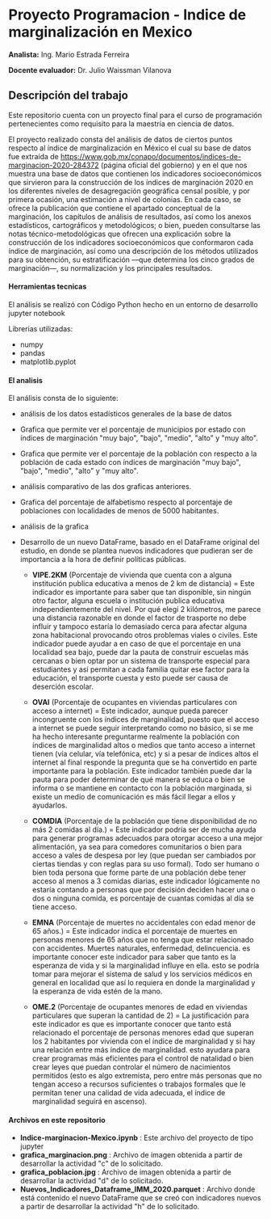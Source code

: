 # Proyecto Programacion - Indice de marginalización en Mexico

**Analista:** Ing. Mario Estrada Ferreira

**Docente evaluador:** Dr. Julio Waissman Vilanova

## Descripción del trabajo

Este repositorio cuenta con un proyecto final para el curso de programación pertenecientes como requisito para la maestría en ciencia de datos.

El proyecto realizado consta del análisis de datos de ciertos puntos respecto al índice de marginalización en México el cual su base de datos fue extraída de https://www.gob.mx/conapo/documentos/indices-de-marginacion-2020-284372 (página oficial del gobierno) y en el que nos muestra una base de datos que contienen los indicadores socioeconómicos que sirvieron para la construcción de los índices de marginación 2020 en los diferentes niveles de desagregación geográfica censal posible, y por primera ocasión, una estimación a nivel de colonias. En cada caso, se ofrece la publicación que contiene el apartado conceptual de la marginación, los capítulos de análisis de resultados, así como los anexos estadísticos, cartográficos y metodológicos; o bien, pueden consultarse las notas técnico-metodológicas que ofrecen una explicación sobre la construcción de los indicadores socioeconómicos que conformaron cada índice de marginación, así como una descripción de los métodos utilizados para su obtención, su estratificación —que determina los cinco grados de marginación—, su normalización y los principales resultados.

#### Herramientas tecnicas

El análisis se realizó con Código Python hecho en un entorno de desarrollo jupyter notebook

Librerias utilizadas:
* numpy
* pandas
* matplotlib.pyplot

#### El analisis

El análisis consta de lo siguiente:

* análisis de los datos estadísticos generales de la base de datos
* Grafica que permite ver el porcentaje de municipios por estado con índices de marginación "muy bajo", "bajo", "medio", "alto" y "muy alto".
* Grafica que permite ver el porcentaje de la población con respecto a la población de cada estado con índices de marginación "muy bajo", "bajo", "medio", "alto" y "muy alto".
* análisis comparativo de las dos graficas anteriores.
* Grafica del porcentaje de alfabetismo respecto al porcentaje de poblaciones con localidades de menos de 5000 habitantes.
* análisis de la grafica
* Desarrollo de un nuevo DataFrame, basado en el DataFrame original del estudio, en donde se plantea nuevos indicadores que pudieran ser de importancia a la hora de definir políticas públicas.

    * **VIPE.2KM** (Porcentaje de vivienda que cuenta con a alguna institución publica educativa a menos de 2 km de distancia) = Este indicador es importante para saber que tan disponible, sin ningún otro factor, alguna escuela o institución publica educativa independientemente del nivel. Por qué elegí 2 kilómetros, me parece una distancia razonable en donde el factor de trasporte no debe influir y tampoco estaría lo demasiado cerca para afectar alguna zona habitacional provocando otros problemas viales o civiles. Este indicador puede ayudar a en caso de que el porcentaje en una localidad sea bajo, puede dar la pauta de construir escuelas más cercanas o bien optar por un sistema de transporte especial para estudiantes y así permitan a cada familia quitar ese factor para la educación, el transporte cuesta y esto puede ser causa de deserción escolar.

    * **OVAI** (Porcentaje de ocupantes en viviendas particulares con acceso a internet) = Este indicador, aunque pueda parecer incongruente con los índices de marginalidad, puesto que el acceso a internet se puede seguir interpretando como no básico, si se me ha hecho interesante preguntarme realmente la población con índices de marginalidad altos o medios que tanto acceso a internet tienen (vía celular, vía telefónica, etc) y si a pesar de índices altos el internet al final responde la pregunta que se ha convertido en parte importante para la población. Este indicador también puede dar la pauta para poder determinar de qué manera se educa o bien se informa o se mantiene en contacto con la población marginada, si existe un medio de comunicación es más fácil llegar a ellos y ayudarlos.

    * **COMDIA** (Porcentaje de la población que tiene disponibilidad de no más 2 comidas al día.) = Este indicador podría ser de mucha ayuda para generar programas adecuados para otorgar acceso a una mejor alimentación, ya sea para comedores comunitarios o bien para acceso a vales de despesa por ley (que puedan ser cambiados por ciertas tiendas y con reglas para su uso formal). Todo ser humano o bien toda persona que forme parte de una población debe tener acceso al menos a 3 comidas diarias, este indicador lógicamente no estaría contando a personas que por decisión deciden hacer una o dos o ninguna comida, es porcentaje de cuantas comidas al día se tiene acceso.

    * **EMNA** (Porcentaje de muertes no accidentales con edad menor de 65 años.) = Este indicador indica el porcentaje de muertes en personas menores de 65 años que no tenga que estar relacionado con accidentes. Muertes naturales, enfermedad, delincuencia. es importante conocer este indicador para saber que tanto es la esperanza de vida y si la marginalidad influye en ella. esto se podría tomar para mejorar el sistema de salud y los servicios médicos en general en localidad que así lo requiera en donde la marginalidad y la esperanza de vida estén de la mano.

    * **OME.2** (Porcentaje de ocupantes menores de edad en viviendas particulares que superan la cantidad de 2) = La justificación para este indicador es que es importante conocer que tanto está relacionado el porcentaje de personas menores edad que superan los 2 habitantes por vivienda con el índice de marginalidad y si hay una relación entre más índice de marginalidad. esto ayudara para crear programas más eficientes para el control de natalidad o bien crear leyes que puedan controlar el número de nacimientos permitidos (esto es algo extremista, pero entre más personas que no tengan acceso a recursos suficientes o trabajos formales que le permitan tener una calidad de vida adecuada, el índice de marginalidad seguirá en ascenso).

#### Archivos en este repositorio

* **Indice-marginacion-Mexico.ipynb** : Este archivo del proyecto de tipo jupyter
* **grafica_marginacion.png** : Archivo de imagen obtenida a partir de desarrollar la actividad "c" de lo solicitado.
* **grafica_poblacion.jpg** : Archivo de imagen obtenida a partir de desarrollar la actividad "d" de lo solicitado.
* **Nuevos_Indicadores_Dataframe_IMM_2020.parquet** : Archivo donde está contenido el nuevo DataFrame que se creó con indicadores nuevos a partir de desarrollar la actividad "h" de lo solicitado.
